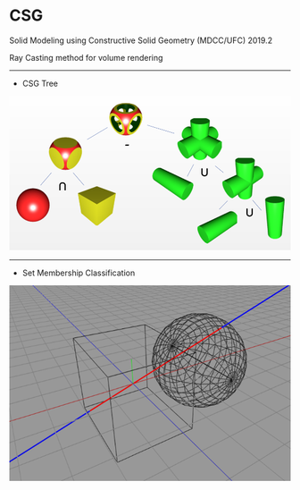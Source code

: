 # CSG
Solid Modeling using Constructive Solid Geometry (MDCC/UFC) 2019.2

Ray Casting method for volume rendering
___
* CSG Tree  
  
![CSG](csgtree.png)
___
* Set Membership Classification  
  
![SMC](smc.png)
